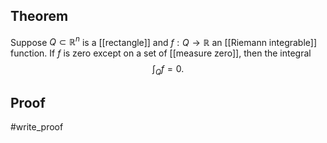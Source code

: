 ## Theorem
Suppose $Q \subset\mathbb R^n$ is a [[rectangle]] and $f:Q\to \mathbb R$ an [[Riemann integrable]] function. If $f$ is zero except on a set of [[measure zero]], then the integral $$\int_Q f = 0.$$
## Proof
#write_proof 